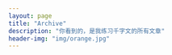 ```yaml
---
layout: page
title: "Archive"
description: "你看到的，是我练习千字文的所有文章"
header-img: "img/orange.jpg"
---
```

